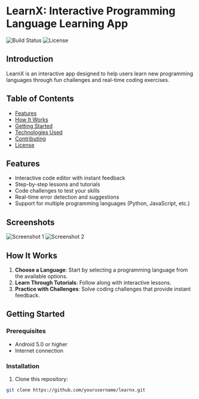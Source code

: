 # LearnX: Interactive Programming Language Learning App

![Build Status](https://img.shields.io/badge/build-passing-brightgreen) ![License](https://img.shields.io/badge/license-MIT-blue)

## Introduction
LearnX is an interactive app designed to help users learn new programming languages through fun challenges and real-time coding exercises.

## Table of Contents
- [Features](#features)
- [How It Works](#how-it-works)
- [Getting Started](#getting-started)
- [Technologies Used](#technologies-used)
- [Contributing](#contributing)
- [License](#license)

## Features
- Interactive code editor with instant feedback
- Step-by-step lessons and tutorials
- Code challenges to test your skills
- Real-time error detection and suggestions
- Support for multiple programming languages (Python, JavaScript, etc.)

## Screenshots
![Screenshot 1](./assets/screenshot1.png)
![Screenshot 2](./assets/screenshot2.png)

## How It Works
1. **Choose a Language**: Start by selecting a programming language from the available options.
2. **Learn Through Tutorials**: Follow along with interactive lessons.
3. **Practice with Challenges**: Solve coding challenges that provide instant feedback.

## Getting Started

### Prerequisites
- Android 5.0 or higher
- Internet connection

### Installation
1. Clone this repository:
```bash
git clone https://github.com/yourusername/learnx.git
